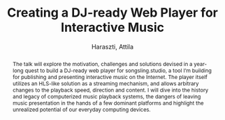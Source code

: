 ---
title: "Creating a DJ-ready Web Player for Interactive Music"
abstract: "The talk will explore the motivation, challenges and solutions devised in a year-long quest to build a DJ-ready web player for songsling.studio, a tool I’m building for publishing and presenting interactive music on the Internet. The player itself utilizes an HLS-like solution as a streaming mechanism, and allows arbitrary changes to the playback speed, direction and content. I will dive into the history and legacy of computerized music playback systems, the dangers of leaving music presentation in the hands of a few dominant platforms and highlight the unrealized potential of our everyday computing devices."
address: "Trondheim, Norway"
booktitle: "Proceedings of the International Web Audio Conference"
editor: "Xambó, Anna and Martín, Sara R. and Roma, Gerard"
month: "December"
publisher: "NTNU"
series: "WAC '19"
pages: "109--110"
ID: "15"
author: "Haraszti, Attila"
webAuthor: "Attila Haraszti"
track: "Talk"
year: "2019"
tags: year2019
media: https://youtu.be/Fj5R0IrgTCU
pdflink: "/_data/papers/pdf/2019/2019_15.pdf"
ISSN: "2663-5844"
---